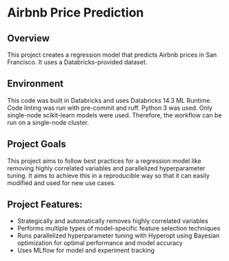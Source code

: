 # Airbnb Price Prediction

## Overview
This project creates a regression model that predicts Airbnb prices in San Francisco. It uses a Databricks-provided dataset.

## Environment
This code was built in Databricks and uses Databricks 14.3 ML Runtime. Code linting was run with pre-commit and ruff. Python 3 was used. Only single-node scikit-learn models were used. Therefore, the workflow can be run on a single-node cluster.

## Project Goals
This project aims to follow best practices for a regression model like removing highly correlated variables and parallelized hyperparameter tuning. It aims to achieve this in a reproducible way so that it can easily modified and used for new use cases.

## Project Features:
- Strategically and automatically removes highly correlated variables
- Performs multiple types of model-specific feature selection techniques
- Runs parallelized hyperparameter tuning with Hyperopt using Bayesian optimization for optimal performance and model accuracy
- Uses MLflow for model and experiment tracking
